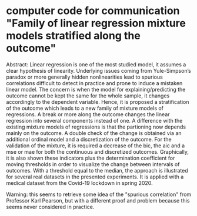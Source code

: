 # computer code for communication "Family of linear regression mixture models stratified along the outcome"

Abstract: Linear regression is one of the most studied model, it assumes a clear hypothesis of linearity. Underlying issues coming from Yule-Simpson’s paradox or more generally hidden
nonlinearities lead to spurious correlations difficult to detect in practice and prone to induce a mistaken linear model.
The concern is when the model for explaining/predicting the outcome cannot be kept the same for the whole sample, it changes accordingly to the dependent variable. Hence, it
is proposed a stratification of the outcome which leads to a new family of mixture models of regressions. A break or more along the outcome changes the linear regression into 
several components instead of one. A difference with the existing mixture models of regressions is that the partioning now depends mainly on the outcome. A double check
of the change is obtained via an additional ordinal model and a discretization of the outcome. For the validation of the mixture, it is required a decrease of the bic, the aic and
a mse or mae for both the continuous and discretized outcomes. Graphically, it is also shown these indicators plus the determination coefficient for moving thresholds in order
to visualize the change between intervals of outcomes. With a threshold equal to the median, the approach is illustrated for several real datasets in the presented experiments. It is
applied with a medical dataset from the Covid-19 lockdown in spring 2020.

Warning: this seems to retrieve some idea of the "spurious correlation" from Professor Karl Pearson, but with a different proof and problem because this seems never considered in practice.
